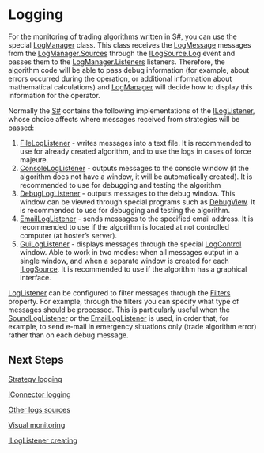 # Logging

For the monitoring of trading algorithms written in [S\#](StockSharpAbout.md), you can use the special [LogManager](xref:StockSharp.Logging.LogManager) class. This class receives the [LogMessage](xref:StockSharp.Logging.LogMessage) messages from the [LogManager.Sources](xref:StockSharp.Logging.LogManager.Sources) through the [ILogSource.Log](xref:StockSharp.Logging.ILogSource.Log) event and passes them to the [LogManager.Listeners](xref:StockSharp.Logging.LogManager.Listeners) listeners. Therefore, the algorithm code will be able to pass debug information (for example, about errors occurred during the operation, or additional information about mathematical calculations) and [LogManager](xref:StockSharp.Logging.LogManager) will decide how to display this information for the operator. 

Normally the [S\#](StockSharpAbout.md) contains the following implementations of the [ILogListener](xref:StockSharp.Logging.ILogListener), whose choice affects where messages received from strategies will be passed: 

1. [FileLogListener](xref:StockSharp.Logging.FileLogListener) \- writes messages into a text file. It is recommended to use for already created algorithm, and to use the logs in cases of force majeure. 
2. [ConsoleLogListener](xref:StockSharp.Logging.ConsoleLogListener) \- outputs messages to the console window (if the algorithm does not have a window, it will be automatically created). It is recommended to use for debugging and testing the algorithm 
3. [DebugLogListener](xref:StockSharp.Logging.DebugLogListener) \- outputs messages to the debug window. This window can be viewed through special programs such as [DebugView](https://technet.microsoft.com/en-us/sysinternals/bb896647.aspx). It is recommended to use for debugging and testing the algorithm. 
4. [EmailLogListener](xref:StockSharp.Logging.EmailLogListener) \- sends messages to the specified email address. It is recommended to use if the algorithm is located at not controlled computer (at hoster’s server). 
5. [GuiLogListener](xref:StockSharp.Xaml.GuiLogListener) \- displays messages through the special [LogControl](xref:StockSharp.Xaml.LogControl) window. Able to work in two modes: when all messages output in a single window, and when a separate window is created for each [ILogSource](xref:StockSharp.Logging.ILogSource). It is recommended to use if the algorithm has a graphical interface. 

[LogListener](xref:StockSharp.Logging.LogListener) can be configured to filter messages through the [Filters](xref:StockSharp.Logging.LogListener.Filters) property. For example, through the filters you can specify what type of messages should be processed. This is particularly useful when the [SoundLogListener](xref:StockSharp.Xaml.SoundLogListener) or the [EmailLogListener](xref:StockSharp.Logging.EmailLogListener) is used, in order that, for example, to send e\-mail in emergency situations only (trade algorithm error) rather than on each debug message. 

## Next Steps

[Strategy logging](LoggingStrategy.md)

[IConnector logging](LoggingITrader.md)

[Other logs sources](AppLogging.md)

[Visual monitoring](LoggingMonitorWindow.md)

[ILogListener creating](LoggingCustomListener.md)
